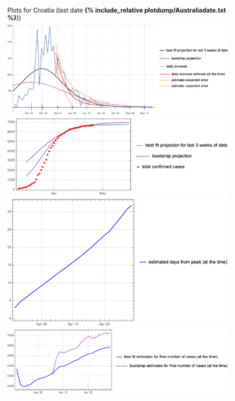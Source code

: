 Plots for Croatia (last date **{% include_relative plotdump/Australiadate.txt %}**))
![](plotdump/Australiagraf.png)
![](plotdump/Australialoggraf.png)
![](plotdump/Australiadfgraf.png)
![](plotdump/Australiafinalplot.png)